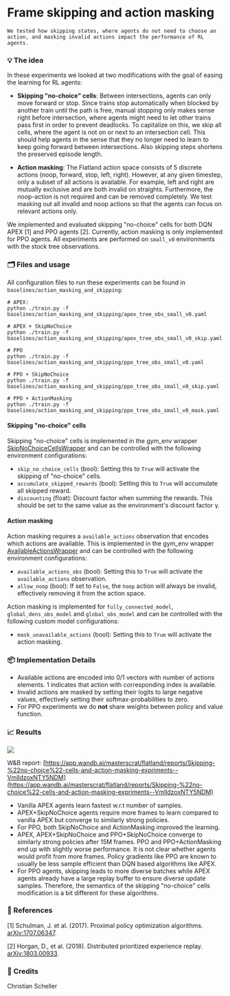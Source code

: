 # Frame skipping and action masking

```{admonition} TL;DR
We tested how skipping states, where agents do not need to choose an action, and masking invalid actions impact the performance of RL agents. 
```

### 💡 The idea

In these experiments we looked at two modifications with the goal of easing the learning for RL agents:

- **Skipping "no-choice" cells**: Between intersections, agents can only move forward or stop. Since trains stop automatically when blocked by another train until the path is free, manual stopping only makes sense right before intersection, where agents might need to let other trains pass first in order to prevent deadlocks. To capitalize on this, we skip all cells, where the agent is not on or next to an intersection cell. This should help agents in the sense that they no longer need to learn to keep going forward between intersections. Also skipping steps shortens the preserved episode length.

- **Action masking**: The Flatland action space consists of 5 discrete actions (noop, forward, stop, left, right). However, at any given timestep, only a subset of all actions is available. For example, left and right are mutually exclusive and are both invalid on straights. Furthermore, the noop-action is not required and can be removed completely. We test masking out all invalid and noop actions so that the agents can focus on relevant actions only.

We implemented and evaluated skipping "no-choice" cells for both DQN APEX [1] and PPO agents [2]. Currently, action masking is only implemented for PPO agents. All experiments are performed on `small_v0` environments with the stock tree observations.

### 🗂️ Files and usage

All configuration files to run these experiments can be found in `baselines/action_masking_and_skipping`:

```shell script
# APEX:
python ./train.py -f baselines/action_masking_and_skipping/apex_tree_obs_small_v0.yaml

# APEX + SkipNoChoice
python ./train.py -f baselines/action_masking_and_skipping/apex_tree_obs_small_v0_skip.yaml

# PPO
python ./train.py -f baselines/action_masking_and_skipping/ppo_tree_obs_small_v0.yaml

# PPO + SkipNoChoice
python ./train.py -f baselines/action_masking_and_skipping/ppo_tree_obs_small_v0_skip.yaml

# PPO + ActionMasking
python ./train.py -f baselines/action_masking_and_skipping/ppo_tree_obs_small_v0_mask.yaml
```

#### Skipping "no-choice" cells

Skipping "no-choice" cells is implemented in the gym_env wrapper [SkipNoChoiceCellsWrapper](https://gitlab.aicrowd.com/flatland/neurips2020-flatland-baselines/blob/master/envs/flatland/utils/gym_env_wrappers.py#L90) and can be controlled with the following environment configurations:

- `skip_no_choice_cells` (bool): Setting this to `True` will activate the skipping of "no-choice" cells.
- `accumulate_skipped_rewards` (bool): Setting this to `True` will accumulate all skipped reward.
- `discounting` (float): Discount factor when summing the rewards. This should be set to the same value as the environment's discount factor &gamma;.

#### Action masking

Action masking requires a `available_actions` observation that encodes which actions are available. This is implemented in the gym_env wrapper [AvailableActionsWrapper](https://gitlab.aicrowd.com/flatland/neurips2020-flatland-baselines/blob/master/envs/flatland/utils/gym_env_wrappers.py#L35) and can be controlled with the following environment configurations:

- `available_actions_obs` (bool): Setting this to `True` will activate the `available_actions` observation.
- `allow_noop` (bool): If set to `False`, the `ǹoop` action will always be invalid, effectively removing it from the action space.

Action masking is implemented for `fully_connected_model`, `global_dens_obs_model` and `global_obs_model` and can be controlled with the following custom model configurations:

- `mask_unavailable_actions` (bool): Setting this to `True` will activate the action masking.


### 📦 Implementation Details

- Available actions are encoded into 0/1 vectors with number of actions elements. 1 indicates that action with corresponding index is available.
- Invalid actions are masked by setting their logits to large negative values, effectively setting their softmax-probabilities to zero.
- For PPO experiments we do **not** share weights between policy and value function.

### 📈 Results

[![](images/action_masking_and_skipping_wb.png)](https://app.wandb.ai/masterscrat/flatland/reports/Skipping-%22no-choice%22-cells-and-action-masking-expriments--VmlldzoxNTY5NDM)

W&B report: [https://app.wandb.ai/masterscrat/flatland/reports/Skipping-%22no-choice%22-cells-and-action-masking-expriments--VmlldzoxNTY5NDM](https://app.wandb.ai/masterscrat/flatland/reports/Skipping-%22no-choice%22-cells-and-action-masking-expriments--VmlldzoxNTY5NDM)

- Vanilla APEX agents learn fastest w.r.t number of samples.
- APEX+SkipNoChoice agents require more frames to learn compared to vanilla APEX but converge to similarly strong policies.
- For PPO, both SkipNoChoice and ActionMasking improved the learning.
- APEX, APEX+SkipNoChoice and PPO+SkipNoChoice converge to similarly strong policies after 15M frames. PPO and PPO+ActionMasking end up with slightly worse performance. It is not clear whether agents would profit from more frames. Policy gradients like PPO are known to usually be less sample efficient than DQN based algorithms like APEX.
- For PPO agents, skipping leads to more diverse batches while APEX agents already have a large replay buffer to ensure diverse update samples. Therefore, the semantics of the skipping "no-choice" cells modification is a bit different for these algorithms. 

### 🔗 References

[1] Schulman, J. et al. (2017). Proximal policy optimization algorithms.  [arXiv:1707.06347](https://arxiv.org/abs/1707.06347).

[2] Horgan, D., et al. (2018). Distributed prioritized experience replay. [arXiv:1803.00933](https://arxiv.org/abs/1803.00933).


### 🌟 Credits

Christian Scheller
